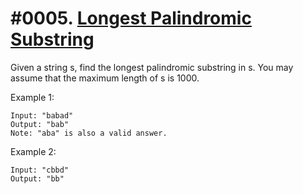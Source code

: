 # #0005. [Longest Palindromic Substring](https://leetcode.com/problems/longest-palindromic-substring/description/) 

Given a string s, find the longest palindromic substring in s. You may assume that the maximum length of s is 1000.

Example 1:
    
    
    
    Input: "babad"
    Output: "bab"
    Note: "aba" is also a valid answer.
    

Example 2:
    
    
    
    Input: "cbbd"
    Output: "bb"